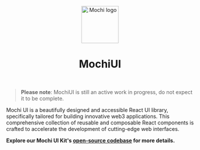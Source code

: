 <p align="center">
  <a href="https://mochiui.com">
    <img src="https://github.com/consolelabs/mochi-ui/assets/12707960/94788d57-5c95-428e-a374-8ec1a460851b" alt="Mochi logo" width="100" />
  </a>
</p>

<h1 align="center">MochiUI</h1>
<br />

> **Please note**: MochiUI is still an active work in progress, do not expect it
> to be complete.

Mochi UI is a beautifully designed and accessible React UI library, specifically
tailored for building innovative web3 applications. This comprehensive
collection of reusable and composable React components is crafted to accelerate
the development of cutting-edge web interfaces.

**Explore our Mochi UI Kit's
[open-source codebase](https://github.com/consolelabs/mochi-ui) for more
details.**
